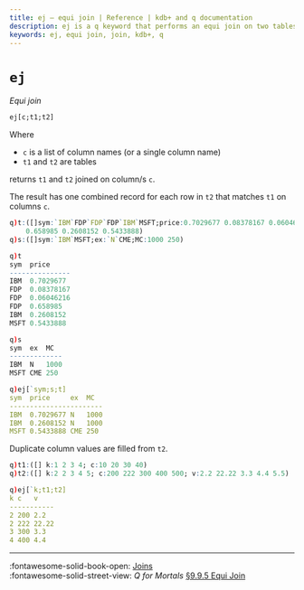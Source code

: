 ```yaml
---
title: ej – equi join | Reference | kdb+ and q documentation
description: ej is a q keyword that performs an equi join on two tables.
keywords: ej, equi join, join, kdb+, q
---
```

# `ej` 



_Equi join_

```txt
ej[c;t1;t2]
```

Where 

-   `c` is a list of column names (or a single column name) 
-   `t1` and `t2` are tables

returns `t1` and `t2` joined on column/s `c`.

The result has one combined record for each row in `t2` that matches `t1` on columns `c`.

```q
q)t:([]sym:`IBM`FDP`FDP`FDP`IBM`MSFT;price:0.7029677 0.08378167 0.06046216 
    0.658985 0.2608152 0.5433888)
q)s:([]sym:`IBM`MSFT;ex:`N`CME;MC:1000 250)

q)t
sym  price
---------------
IBM  0.7029677
FDP  0.08378167
FDP  0.06046216
FDP  0.658985
IBM  0.2608152
MSFT 0.5433888

q)s
sym  ex  MC
-------------
IBM  N   1000
MSFT CME 250

q)ej[`sym;s;t]
sym  price     ex  MC
-----------------------
IBM  0.7029677 N   1000
IBM  0.2608152 N   1000
MSFT 0.5433888 CME 250
```

Duplicate column values are filled from `t2`.

```q
q)t1:([] k:1 2 3 4; c:10 20 30 40)
q)t2:([] k:2 2 3 4 5; c:200 222 300 400 500; v:2.2 22.22 3.3 4.4 5.5)

q)ej[`k;t1;t2]
k c   v
-----------
2 200 2.2
2 222 22.22
3 300 3.3
4 400 4.4
```

---
:fontawesome-solid-book-open:
[Joins](../basics/joins.md)
<br>
:fontawesome-solid-street-view:
_Q for Mortals_
[§9.9.5 Equi Join](/q4m3/9_Queries_q-sql/#995-equi-join-ej)


